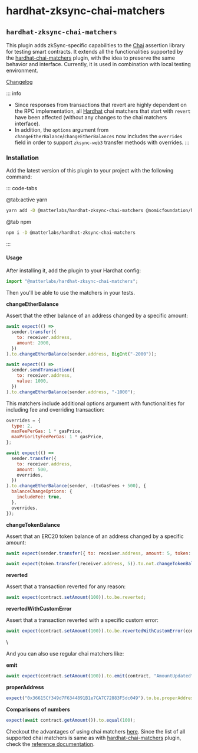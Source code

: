 # hardhat-zksync-chai-matchers

## `hardhat-zksync-chai-matchers`

This plugin adds zkSync-specific capabilities to the [Chai](https://www.chaijs.com/) assertion library for testing smart contracts. It extends all the functionalities supported by the [hardhat-chai-matchers](https://hardhat.org/hardhat-chai-matchers/docs/overview) plugin, with the idea to preserve the same behavior and interface. Currently, it is used in combination with local testing environment.

[Changelog](https://github.com/matter-labs/hardhat-zksync/blob/main/packages/hardhat-zksync-chai-matchers/CHANGELOG.md)

::: info

* Since responses from transactions that revert are highly dependent on the RPC implementation, all [Hardhat](https://hardhat.org/hardhat-chai-matchers/docs/overview) chai matchers that start with `revert` have been affected (without any changes to the chai matchers interface).
* In addition, the `options` argument from `changeEtherBalance`/`changeEtherBalances` now includes the `overrides` field in order to support `zksync-web3` transfer methods with overrides. :::

### Installation

Add the latest version of this plugin to your project with the following command:

::: code-tabs

@tab:active yarn

```bash
yarn add -D @matterlabs/hardhat-zksync-chai-matchers @nomicfoundation/hardhat-chai-matchers chai @nomiclabs/hardhat-ethers ethers
```

@tab npm

```bash
npm i -D @matterlabs/hardhat-zksync-chai-matchers
```

:::

#### Usage

After installing it, add the plugin to your Hardhat config:

```javascript
import "@matterlabs/hardhat-zksync-chai-matchers";
```

Then you'll be able to use the matchers in your tests.

**changeEtherBalance**

Assert that the ether balance of an address changed by a specific amount:

```javascript
await expect(() =>
  sender.transfer({
    to: receiver.address,
    amount: 2000,
  })
).to.changeEtherBalance(sender.address, BigInt("-2000"));

await expect(() =>
  sender.sendTransaction({
    to: receiver.address,
    value: 1000,
  })
).to.changeEtherBalance(sender.address, "-1000");
```

This matchers include additional options argument with functionalities for including fee and overriding transaction:

```javascript
overrides = {
  type: 2,
  maxFeePerGas: 1 * gasPrice,
  maxPriorityFeePerGas: 1 * gasPrice,
};

await expect(() =>
  sender.transfer({
    to: receiver.address,
    amount: 500,
    overrides,
  })
).to.changeEtherBalance(sender, -(txGasFees + 500), {
  balanceChangeOptions: {
    includeFee: true,
  },
  overrides,
});
```

**changeTokenBalance**

Assert that an ERC20 token balance of an address changed by a specific amount:

```javascript
await expect(sender.transfer({ to: receiver.address, amount: 5, token: token.address })).to.changeTokenBalance(token, sender, -5);

await expect(token.transfer(receiver.address, 5)).to.not.changeTokenBalance(token, sender, 0);
```

**reverted**

Assert that a transaction reverted for any reason:

```javascript
await expect(contract.setAmount(100)).to.be.reverted;
```

**revertedWithCustomError**

Assert that a transaction reverted with a specific custom error:

```javascript
await expect(contract.setAmount(100)).to.be.revertedWithCustomError(contract, "InvalidAmount");
```

\


And you can also use regular chai matchers like:

**emit**

```javascript
await expect(contract.setAmount(100)).to.emit(contract, "AmountUpdated");
```

**properAddress**

```javascript
expect("0x36615Cf349d7F6344891B1e7CA7C72883F5dc049").to.be.properAddress;
```

**Comparisons of numbers**

```javascript
expect(await contract.getAmount()).to.equal(100);
```

Checkout the advantages of using chai matchers [here](https://hardhat.org/hardhat-chai-matchers/docs/overview#why-would-i-want-to-use-it?). Since the list of all supported chai matchers is same as with [hardhat-chai-matchers](https://hardhat.org/hardhat-chai-matchers/docs/overview) plugin, check the [reference documentation](https://hardhat.org/hardhat-chai-matchers/docs/reference).
